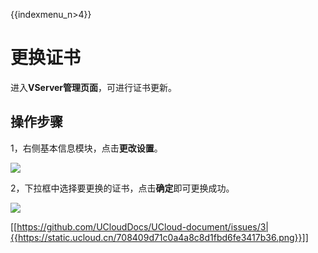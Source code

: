 {{indexmenu_n>4}}

# 更换证书

进入**VServer管理页面**，可进行证书更新。

## 操作步骤

1，右侧基本信息模块，点击**更改设置**。

![](https://static.ucloud.cn/cc9a1d4d75cf49f6b738027c33b3e69c.png)

2，下拉框中选择要更换的证书，点击**确定**即可更换成功。

![](https://static.ucloud.cn/32563f3f7a754236af26f08e552b22bc.png)

[[https://github.com/UCloudDocs/UCloud-document/issues/3|{{https://static.ucloud.cn/708409d71c0a4a8c8d1fbd6fe3417b36.png}}]]
